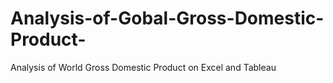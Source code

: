 # Analysis-of-Gobal-Gross-Domestic-Product-
Analysis of World Gross Domestic Product on Excel and Tableau 
